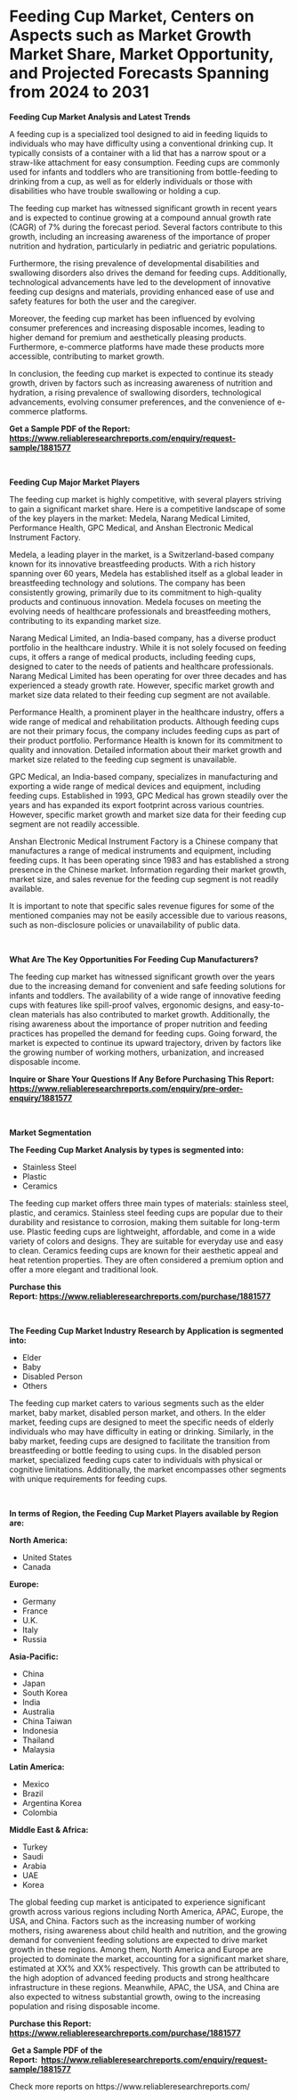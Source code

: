 <p><h1>Feeding Cup Market, Centers on Aspects such as Market Growth Market Share, Market Opportunity, and Projected Forecasts Spanning from 2024 to 2031</h1></p><p><strong>Feeding Cup Market Analysis and Latest Trends</strong></p>
<p><p>A feeding cup is a specialized tool designed to aid in feeding liquids to individuals who may have difficulty using a conventional drinking cup. It typically consists of a container with a lid that has a narrow spout or a straw-like attachment for easy consumption. Feeding cups are commonly used for infants and toddlers who are transitioning from bottle-feeding to drinking from a cup, as well as for elderly individuals or those with disabilities who have trouble swallowing or holding a cup.</p><p>The feeding cup market has witnessed significant growth in recent years and is expected to continue growing at a compound annual growth rate (CAGR) of 7% during the forecast period. Several factors contribute to this growth, including an increasing awareness of the importance of proper nutrition and hydration, particularly in pediatric and geriatric populations.</p><p>Furthermore, the rising prevalence of developmental disabilities and swallowing disorders also drives the demand for feeding cups. Additionally, technological advancements have led to the development of innovative feeding cup designs and materials, providing enhanced ease of use and safety features for both the user and the caregiver.</p><p>Moreover, the feeding cup market has been influenced by evolving consumer preferences and increasing disposable incomes, leading to higher demand for premium and aesthetically pleasing products. Furthermore, e-commerce platforms have made these products more accessible, contributing to market growth.</p><p>In conclusion, the feeding cup market is expected to continue its steady growth, driven by factors such as increasing awareness of nutrition and hydration, a rising prevalence of swallowing disorders, technological advancements, evolving consumer preferences, and the convenience of e-commerce platforms.</p></p>
<p><strong>Get a Sample PDF of the Report:&nbsp; <a href="https://www.reliableresearchreports.com/enquiry/request-sample/1881577">https://www.reliableresearchreports.com/enquiry/request-sample/1881577</a></strong></p>
<p>&nbsp;</p>
<p><strong>Feeding Cup Major Market Players</strong></p>
<p><p>The feeding cup market is highly competitive, with several players striving to gain a significant market share. Here is a competitive landscape of some of the key players in the market: Medela, Narang Medical Limited, Performance Health, GPC Medical, and Anshan Electronic Medical Instrument Factory.</p><p>Medela, a leading player in the market, is a Switzerland-based company known for its innovative breastfeeding products. With a rich history spanning over 60 years, Medela has established itself as a global leader in breastfeeding technology and solutions. The company has been consistently growing, primarily due to its commitment to high-quality products and continuous innovation. Medela focuses on meeting the evolving needs of healthcare professionals and breastfeeding mothers, contributing to its expanding market size.</p><p>Narang Medical Limited, an India-based company, has a diverse product portfolio in the healthcare industry. While it is not solely focused on feeding cups, it offers a range of medical products, including feeding cups, designed to cater to the needs of patients and healthcare professionals. Narang Medical Limited has been operating for over three decades and has experienced a steady growth rate. However, specific market growth and market size data related to their feeding cup segment are not available.</p><p>Performance Health, a prominent player in the healthcare industry, offers a wide range of medical and rehabilitation products. Although feeding cups are not their primary focus, the company includes feeding cups as part of their product portfolio. Performance Health is known for its commitment to quality and innovation. Detailed information about their market growth and market size related to the feeding cup segment is unavailable.</p><p>GPC Medical, an India-based company, specializes in manufacturing and exporting a wide range of medical devices and equipment, including feeding cups. Established in 1993, GPC Medical has grown steadily over the years and has expanded its export footprint across various countries. However, specific market growth and market size data for their feeding cup segment are not readily accessible.</p><p>Anshan Electronic Medical Instrument Factory is a Chinese company that manufactures a range of medical instruments and equipment, including feeding cups. It has been operating since 1983 and has established a strong presence in the Chinese market. Information regarding their market growth, market size, and sales revenue for the feeding cup segment is not readily available.</p><p>It is important to note that specific sales revenue figures for some of the mentioned companies may not be easily accessible due to various reasons, such as non-disclosure policies or unavailability of public data.</p></p>
<p>&nbsp;</p>
<p><strong>What Are The Key Opportunities For Feeding Cup Manufacturers?</strong></p>
<p><p>The feeding cup market has witnessed significant growth over the years due to the increasing demand for convenient and safe feeding solutions for infants and toddlers. The availability of a wide range of innovative feeding cups with features like spill-proof valves, ergonomic designs, and easy-to-clean materials has also contributed to market growth. Additionally, the rising awareness about the importance of proper nutrition and feeding practices has propelled the demand for feeding cups. Going forward, the market is expected to continue its upward trajectory, driven by factors like the growing number of working mothers, urbanization, and increased disposable income.</p></p>
<p><strong>Inquire or Share Your Questions If Any Before Purchasing This Report: <a href="https://www.reliableresearchreports.com/enquiry/pre-order-enquiry/1881577">https://www.reliableresearchreports.com/enquiry/pre-order-enquiry/1881577</a></strong></p>
<p>&nbsp;</p>
<p><strong>Market Segmentation</strong></p>
<p><strong>The Feeding Cup Market Analysis by types is segmented into:</strong></p>
<p><ul><li>Stainless Steel</li><li>Plastic</li><li>Ceramics</li></ul></p>
<p><p>The feeding cup market offers three main types of materials: stainless steel, plastic, and ceramics. Stainless steel feeding cups are popular due to their durability and resistance to corrosion, making them suitable for long-term use. Plastic feeding cups are lightweight, affordable, and come in a wide variety of colors and designs. They are suitable for everyday use and easy to clean. Ceramics feeding cups are known for their aesthetic appeal and heat retention properties. They are often considered a premium option and offer a more elegant and traditional look.</p></p>
<p><strong>Purchase this Report:&nbsp;<a href="https://www.reliableresearchreports.com/purchase/1881577">https://www.reliableresearchreports.com/purchase/1881577</a></strong></p>
<p>&nbsp;</p>
<p><strong>The Feeding Cup Market Industry Research by Application is segmented into:</strong></p>
<p><ul><li>Elder</li><li>Baby</li><li>Disabled Person</li><li>Others</li></ul></p>
<p><p>The feeding cup market caters to various segments such as the elder market, baby market, disabled person market, and others. In the elder market, feeding cups are designed to meet the specific needs of elderly individuals who may have difficulty in eating or drinking. Similarly, in the baby market, feeding cups are designed to facilitate the transition from breastfeeding or bottle feeding to using cups. In the disabled person market, specialized feeding cups cater to individuals with physical or cognitive limitations. Additionally, the market encompasses other segments with unique requirements for feeding cups.</p></p>
<p>&nbsp;</p>
<p><strong>In terms of Region, the Feeding Cup Market Players available by Region are:</strong></p>
<p>
    <p> <strong> North America: </strong>
        <ul>
            <li>United States</li>
            <li>Canada</li>
        </ul>
        </p> 
    <p> <strong> Europe: </strong>
        <ul>
            <li>Germany</li>
            <li>France</li>
            <li>U.K.</li>
            <li>Italy</li>
            <li>Russia</li>
        </ul>
        </p> 
    <p> <strong> Asia-Pacific: </strong>
        <ul>
            <li>China</li>
            <li>Japan</li>
            <li>South Korea</li>
            <li>India</li>
            <li>Australia</li>
            <li>China Taiwan</li>
            <li>Indonesia</li>
            <li>Thailand</li>
            <li>Malaysia</li>
        </ul>
        </p> 
    <p> <strong> Latin America: </strong>
        <ul>
            <li>Mexico</li>
            <li>Brazil</li>
            <li>Argentina Korea</li>
            <li>Colombia</li>
        </ul>
        </p> 
    <p> <strong> Middle East & Africa: </strong>
        <ul>
            <li>Turkey</li>
            <li>Saudi</li>
            <li>Arabia</li>
            <li>UAE</li>
            <li>Korea</li>
        </ul>
    </p>
    </p>
<p><p>The global feeding cup market is anticipated to experience significant growth across various regions including North America, APAC, Europe, the USA, and China. Factors such as the increasing number of working mothers, rising awareness about child health and nutrition, and the growing demand for convenient feeding solutions are expected to drive market growth in these regions. Among them, North America and Europe are projected to dominate the market, accounting for a significant market share, estimated at XX% and XX% respectively. This growth can be attributed to the high adoption of advanced feeding products and strong healthcare infrastructure in these regions. Meanwhile, APAC, the USA, and China are also expected to witness substantial growth, owing to the increasing population and rising disposable income.</p></p>
<p><strong>Purchase this Report: <a href="https://www.reliableresearchreports.com/purchase/1881577">https://www.reliableresearchreports.com/purchase/1881577</a></strong></p>
<p>&nbsp;<strong>Get a Sample PDF of the Report:&nbsp;&nbsp;<a href="https://www.reliableresearchreports.com/enquiry/request-sample/1881577">https://www.reliableresearchreports.com/enquiry/request-sample/1881577</a></strong></p>
<p><strong></strong></p>
<p>Check more reports on https://www.reliableresearchreports.com/</p>